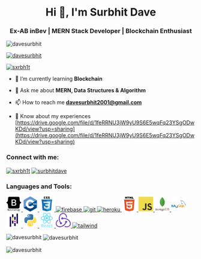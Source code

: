<h1 align="center">Hi 👋, I'm Surbhit Dave</h1>
<h3 align="center">Ex-AB inBev | MERN Stack Developer | Blockchain Enthusiast</h3>

<p align="left"> <img src="https://komarev.com/ghpvc/?username=davesurbhit&label=Profile%20views&color=0e75b6&style=flat" alt="davesurbhit" /> </p>

<p align="left"> <a href="https://github.com/ryo-ma/github-profile-trophy"><img src="https://github-profile-trophy.vercel.app/?username=davesurbhit" alt="davesurbhit" /></a> </p>

<p align="left"> <a href="https://twitter.com/sxrbh1t" target="blank"><img src="https://img.shields.io/twitter/follow/sxrbh1t?logo=twitter&style=for-the-badge" alt="sxrbh1t" /></a> </p>

- 🌱 I’m currently learning **Blockchain**

- 💬 Ask me about **MERN, Data Structures & Algorithm**

- 📫 How to reach me **davesurbhit2001@gmail.com**

- 📄 Know about my experiences [https://drive.google.com/file/d/1feRRNU3jW9yU9S6E5wqFq23YSgODwKDd/view?usp=sharing](https://drive.google.com/file/d/1feRRNU3jW9yU9S6E5wqFq23YSgODwKDd/view?usp=sharing)

<h3 align="left">Connect with me:</h3>
<p align="left">
<a href="https://twitter.com/sxrbh1t" target="blank"><img align="center" src="https://raw.githubusercontent.com/rahuldkjain/github-profile-readme-generator/master/src/images/icons/Social/twitter.svg" alt="sxrbh1t" height="30" width="40" /></a>
<a href="https://linkedin.com/in/surbhitdave" target="blank"><img align="center" src="https://raw.githubusercontent.com/rahuldkjain/github-profile-readme-generator/master/src/images/icons/Social/linked-in-alt.svg" alt="surbhitdave" height="30" width="40" /></a>
</p>

<h3 align="left">Languages and Tools:</h3>
<p align="left"> <a href="https://getbootstrap.com" target="_blank" rel="noreferrer"> <img src="https://raw.githubusercontent.com/devicons/devicon/master/icons/bootstrap/bootstrap-plain-wordmark.svg" alt="bootstrap" width="40" height="40"/> </a> <a href="https://www.w3schools.com/cpp/" target="_blank" rel="noreferrer"> <img src="https://raw.githubusercontent.com/devicons/devicon/master/icons/cplusplus/cplusplus-original.svg" alt="cplusplus" width="40" height="40"/> </a> <a href="https://www.w3schools.com/css/" target="_blank" rel="noreferrer"> <img src="https://raw.githubusercontent.com/devicons/devicon/master/icons/css3/css3-original-wordmark.svg" alt="css3" width="40" height="40"/> </a> <a href="https://firebase.google.com/" target="_blank" rel="noreferrer"> <img src="https://www.vectorlogo.zone/logos/firebase/firebase-icon.svg" alt="firebase" width="40" height="40"/> </a> <a href="https://git-scm.com/" target="_blank" rel="noreferrer"> <img src="https://www.vectorlogo.zone/logos/git-scm/git-scm-icon.svg" alt="git" width="40" height="40"/> </a> <a href="https://heroku.com" target="_blank" rel="noreferrer"> <img src="https://www.vectorlogo.zone/logos/heroku/heroku-icon.svg" alt="heroku" width="40" height="40"/> </a> <a href="https://www.w3.org/html/" target="_blank" rel="noreferrer"> <img src="https://raw.githubusercontent.com/devicons/devicon/master/icons/html5/html5-original-wordmark.svg" alt="html5" width="40" height="40"/> </a> <a href="https://developer.mozilla.org/en-US/docs/Web/JavaScript" target="_blank" rel="noreferrer"> <img src="https://raw.githubusercontent.com/devicons/devicon/master/icons/javascript/javascript-original.svg" alt="javascript" width="40" height="40"/> </a> <a href="https://www.mongodb.com/" target="_blank" rel="noreferrer"> <img src="https://raw.githubusercontent.com/devicons/devicon/master/icons/mongodb/mongodb-original-wordmark.svg" alt="mongodb" width="40" height="40"/> </a> <a href="https://www.mysql.com/" target="_blank" rel="noreferrer"> <img src="https://raw.githubusercontent.com/devicons/devicon/master/icons/mysql/mysql-original-wordmark.svg" alt="mysql" width="40" height="40"/> </a> <a href="https://pandas.pydata.org/" target="_blank" rel="noreferrer"> <img src="https://raw.githubusercontent.com/devicons/devicon/2ae2a900d2f041da66e950e4d48052658d850630/icons/pandas/pandas-original.svg" alt="pandas" width="40" height="40"/> </a> <a href="https://www.python.org" target="_blank" rel="noreferrer"> <img src="https://raw.githubusercontent.com/devicons/devicon/master/icons/python/python-original.svg" alt="python" width="40" height="40"/> </a> <a href="https://reactjs.org/" target="_blank" rel="noreferrer"> <img src="https://raw.githubusercontent.com/devicons/devicon/master/icons/react/react-original-wordmark.svg" alt="react" width="40" height="40"/> </a> <a href="https://redux.js.org" target="_blank" rel="noreferrer"> <img src="https://raw.githubusercontent.com/devicons/devicon/master/icons/redux/redux-original.svg" alt="redux" width="40" height="40"/> </a> <a href="https://tailwindcss.com/" target="_blank" rel="noreferrer"> <img src="https://www.vectorlogo.zone/logos/tailwindcss/tailwindcss-icon.svg" alt="tailwind" width="40" height="40"/> </a> </p>

<p><img align="left" src="https://github-readme-stats-sigma-five.vercel.app/api/top-langs?username=davesurbhit&show_icons=true&locale=en&layout=compact" alt="davesurbhit" /></p>

<p>&nbsp;<img align="center" src="https://github-readme-stats-sigma-five.vercel.app/api?username=davesurbhit&show_icons=true&locale=en" alt="davesurbhit" /></p>

<p><img align="center" src="https://github-readme-streak-stats.herokuapp.com/?user=davesurbhit&" alt="davesurbhit" /></p>
